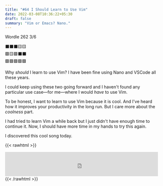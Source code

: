 ```yaml
---
title: "#64 I Should Learn to Use Vim"
date: 2022-03-08T10:36:22+05:30
draft: false
summary: "Vim or Emacs? Nano."
---
```


Wordle 262 3/6

⬛⬛⬛🟨🟨\
🟩🟨🟩⬛⬛\
🟩🟩🟩🟩🟩

Why _should_ I learn to use Vim? I have been fine using Nano and VSCode all these years.

I could keep using these two going forward and I haven't found any particular use case—for me—where I would _have_ to use Vim.

To be honest, I want to learn to use Vim because it is cool. And I've heard how it improves your productivity in the long run. But I care more about the _coolness_ part.

I had tried to learn Vim a while back but I just didn't have enough time to continue it. Now, I should have more time in my hands to try this again.

I discovered this cool song today.

{{< rawhtml >}}

<iframe src="https://open.spotify.com/embed/track/40F0039l1fl2It8LOqr0Kl?utm_source=generator&theme=0" width="100%" height="80" frameBorder="0" allowfullscreen="" allow="autoplay; clipboard-write; encrypted-media; fullscreen; picture-in-picture"></iframe>
{{< /rawhtml >}}
